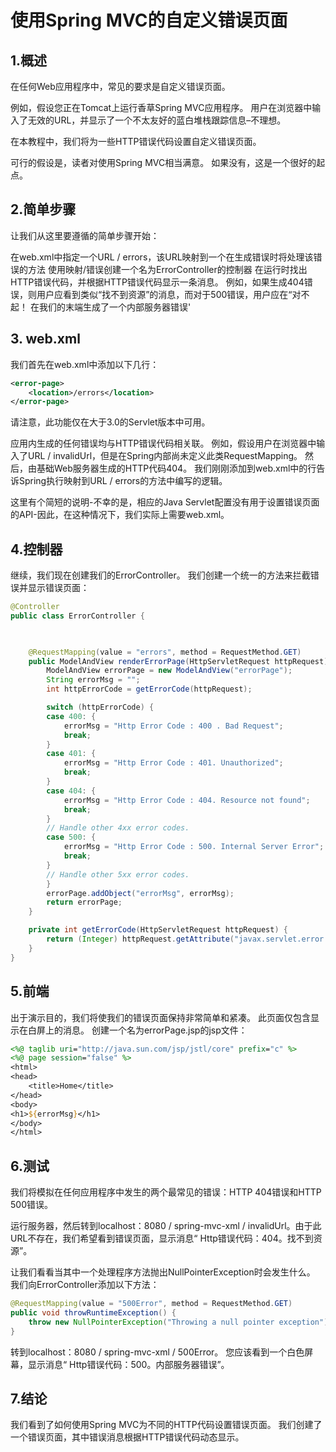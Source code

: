 # 使用Spring MVC的自定义错误页面

## 1.概述
在任何Web应用程序中，常见的要求是自定义错误页面。


例如，假设您正在Tomcat上运行香草Spring MVC应用程序。 用户在浏览器中输入了无效的URL，并显示了一个不太友好的蓝白堆栈跟踪信息–不理想。

在本教程中，我们将为一些HTTP错误代码设置自定义错误页面。

可行的假设是，读者对使用Spring MVC相当满意。 如果没有，这是一个很好的起点。

## 2.简单步骤
让我们从这里要遵循的简单步骤开始：

在web.xml中指定一个URL / errors，该URL映射到一个在生成错误时将处理该错误的方法
使用映射/错误创建一个名为ErrorController的控制器
在运行时找出HTTP错误代码，并根据HTTP错误代码显示一条消息。 例如，如果生成404错误，则用户应看到类似“找不到资源”的消息，而对于500错误，用户应在“对不起！ 在我们的末端生成了一个内部服务器错误'

## 3. web.xml
我们首先在web.xml中添加以下几行：

```xml
<error-page>
    <location>/errors</location>
</error-page>
```

请注意，此功能仅在大于3.0的Servlet版本中可用。

应用内生成的任何错误均与HTTP错误代码相关联。 例如，假设用户在浏览器中输入了URL / invalidUrl，但是在Spring内部尚未定义此类RequestMapping。 然后，由基础Web服务器生成的HTTP代码404。 我们刚刚添加到web.xml中的行告诉Spring执行映射到URL / errors的方法中编写的逻辑。

这里有个简短的说明-不幸的是，相应的Java Servlet配置没有用于设置错误页面的API-因此，在这种情况下，我们实际上需要web.xml。

## 4.控制器
继续，我们现在创建我们的ErrorController。 我们创建一个统一的方法来拦截错误并显示错误页面：

```java
@Controller
public class ErrorController {

 

    @RequestMapping(value = "errors", method = RequestMethod.GET)
    public ModelAndView renderErrorPage(HttpServletRequest httpRequest) {
        ModelAndView errorPage = new ModelAndView("errorPage");
        String errorMsg = "";
        int httpErrorCode = getErrorCode(httpRequest);

        switch (httpErrorCode) {
        case 400: {
            errorMsg = "Http Error Code : 400 . Bad Request";
            break;
        }
        case 401: {
            errorMsg = "Http Error Code : 401. Unauthorized";
            break;
        }
        case 404: {
            errorMsg = "Http Error Code : 404. Resource not found";
            break;
        }
        // Handle other 4xx error codes.
        case 500: {
            errorMsg = "Http Error Code : 500. Internal Server Error";
            break;
        }
        // Handle other 5xx error codes.
        }
        errorPage.addObject("errorMsg", errorMsg);
        return errorPage;
    }

    private int getErrorCode(HttpServletRequest httpRequest) {
        return (Integer) httpRequest.getAttribute("javax.servlet.error.status_code");
    }
}
```

## 5.前端
出于演示目的，我们将使我们的错误页面保持非常简单和紧凑。 此页面仅包含显示在白屏上的消息。 创建一个名为errorPage.jsp的jsp文件：

```jsp
<%@ taglib uri="http://java.sun.com/jsp/jstl/core" prefix="c" %>
<%@ page session="false" %>
<html>
<head>
    <title>Home</title>
</head>
<body>
<h1>${errorMsg}</h1>
</body>
</html>
```

## 6.测试
我们将模拟在任何应用程序中发生的两个最常见的错误：HTTP 404错误和HTTP 500错误。

运行服务器，然后转到localhost：8080 / spring-mvc-xml / invalidUrl。由于此URL不存在，我们希望看到错误页面，显示消息“ Http错误代码：404。找不到资源”。


让我们看看当其中一个处理程序方法抛出NullPointerException时会发生什么。 我们向ErrorController添加以下方法：

```java
@RequestMapping(value = "500Error", method = RequestMethod.GET)
public void throwRuntimeException() {
    throw new NullPointerException("Throwing a null pointer exception");
}
```

转到localhost：8080 / spring-mvc-xml / 500Error。 您应该看到一个白色屏幕，显示消息“ Http错误代码：500。内部服务器错误”。

## 7.结论
我们看到了如何使用Spring MVC为不同的HTTP代码设置错误页面。 我们创建了一个错误页面，其中错误消息根据HTTP错误代码动态显示。